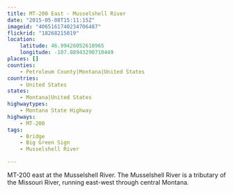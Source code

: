 ```yaml
---
title: MT-200 East - Musselshell River
date: "2015-05-08T15:11:15Z"
imageid: "4065161740234706487"
flickrid: "18268215019"
location:
    latitude: 46.99426052610965
    longitude: -107.88943290710449
places: []
counties:
    - Petroleum County|Montana|United States
countries:
    - United States
states:
    - Montana|United States
highwaytypes:
    - Montana State Highway
highways:
    - MT-200
tags:
    - Bridge
    - Big Green Sign
    - Musselshell River

---
```

MT-200 east at the Musselshell River.  The Musselshell River is a tributary of the Missouri River, running east-west through central Montana.